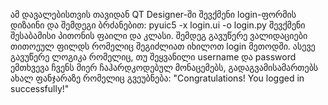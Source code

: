 ამ დავალებისთვის თავიდან QT Designer-ში შევქმენი login-ფორმის დიზაინი და შემდეგი ბრძანებით:
pyuic5 -x login.ui -o login.py შევქმენი შესაბამისი პითონის ფაილი და კლასი.
შემდეგ გავუწერე ვალიდაციები თითოეულ ფილდს რომელიც შეგიძლიათ იხილოთ login მეთოდში.
ასევე გავუწერე ლოგიკა რომელიც, თუ შეყვანილი username და password ემთხვევა ჩვენს მიერ
ჩაჰარდკოდებულ მონაცემებს, გადაგვამისამართებს ახალ ფანჯარაზე რომელიც გვეუბნება: 
"Congratulations! You logged in successfully!"